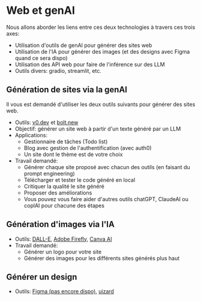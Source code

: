 # Web et genAI

Nous allons aborder les liens entre ces deux technologies à travers ces trois axes:

- Utilisation d'outils de genAI pour générer des sites web
- Utilisation de l'IA pour générer des images (et des designs avec Figma quand ce sera dispo)
- Utilisation des API web pour faire de l'inférence sur des LLM
- Outils divers: gradio, streamlit, etc.

## Génération de sites via la genAI

Il vous est demandé d'utiliser les deux outils suivants pour générer des sites web.

- Outils: [v0.dev](https://v0.dev/) et [bolt.new](https://bolt.new/)
- Objectif: générer un site web à partir d'un texte généré par un LLM
- Applications:
    - Gestionnaire de tâches (Todo list)
    - Blog avec gestion de l'authentification (avec auth0)
    - Un site dont le thème est de votre choix
- Travail demandé:
    - Générer chaque site proposé avec chacun des outils (en faisant du prompt engineering)
    - Télécharger et tester le code généré en local
    - Critiquer la qualité le site généré
    - Proposer des améliorations
    - Vous pouvez vous faire aider d'autres outils chatGPT, ClaudeAI ou coplAI pour chacune des étapes

## Génération d'images via l'IA

- Outils: [DALL-E](https://openai.com/dall-e/), [Adobe Firefly](https://firefly.adobe.com/), [Canva AI](https://www.canva.com/fr_fr/generateur-image-ia/)
- Travail demandé: 
    - Générer un logo pour votre site
    - Générer des images pour les différents sites générés plus haut

## Générer un design

- Outils: [Figma (pas encore dispo)](https://www.figma.com/), [uizard](https://app.uizard.io/prototypes/generate)